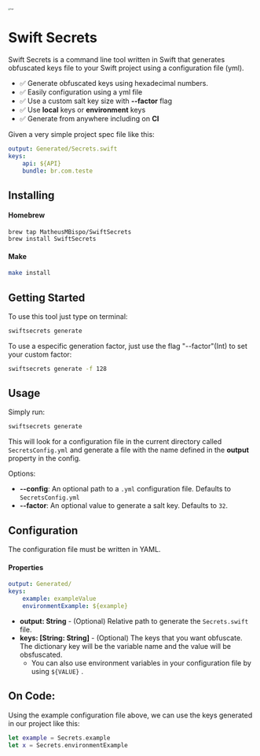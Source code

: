 <img src="https://pngimage.net/wp-content/uploads/2018/06/secure-icon-png-6.png" alt="logo" style="zoom:25%;" />

# Swift Secrets

Swift Secrets is a command line tool written in Swift that generates obfuscated keys file to your Swift project using a configuration file (yml).

* ✅ Generate obfuscated keys using hexadecimal numbers.
* ✅ Easily configuration using a yml file
* ✅ Use a custom salt key size with **--factor** flag
* ✅ Use **local** keys or **environment** keys
* ✅ Generate from anywhere including on **CI**

Given a very simple project spec file like this:

```yaml
output: Generated/Secrets.swift
keys:
	api: ${API}
	bundle: br.com.teste
```



## Installing

#### Homebrew

```shell
brew tap MatheusMBispo/SwiftSecrets
brew install SwiftSecrets
```

#### Make

```bash
make install
```



## Getting Started

To use this tool just type on terminal:

```bash
swiftsecrets generate
```

To use a especific generation factor, just use the flag "--factor"(Int) to set your custom factor:

```bash
swiftsecrets generate -f 128
```

## Usage

Simply run:

```bash
swiftsecrets generate
```

This will look for a configuration file in the current directory called ```SecretsConfig.yml``` and generate a file with the name defined in the **output** property in the config.

Options:

* **--config**: An optional path to a ```.yml``` configuration file. Defaults to ```SecretsConfig.yml```
* **--factor**: An optional value to generate a salt key. Defaults to ```32```.



## Configuration

The configuration file must be written in YAML.

#### Properties

```yaml
output: Generated/
keys:
	example: exampleValue
	environmentExample: ${example} 
```

* **output: String** -  (Optional) Relative path to generate the ```Secrets.swift``` file.
* **keys: [String: String]** -  (Optional) The keys that you want obfuscate. The dictionary key will be the variable name and the value will be obsfuscated.
  * You can also use environment variables in your configuration file by using ```${VALUE}``` .

## On Code:

Using the example configuration file above, we can use the keys generated in our project like this:

```swift
let example = Secrets.example
let x = Secrets.environmentExample
```

